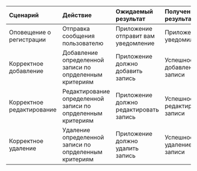 |Сценарий|Действие|Ожидаемый результат|Полученый результат|Прохождение теста|
|:---|:---|:---|:---|:---|
|Оповещение о регистрации|Отправка сообщения пользователю|Приложение отправит вам уведомление|Приложение уведомило|+ |
|Корректное добавление|Добавление определенной записи по опрделенным критериям|Приложение должно добавить запись|Успешное добавление записи| +|
|Корректное редактирование|Редактирование определенной записи по опрделенным критериям|Приложение должно редактировать запись |Успешное редактирование записи |  +|
|Корректное удаление|Удаление определенной записи по опрделенным критериям|Приложение должно удалить запись |Успешное удаление записи |  +|
